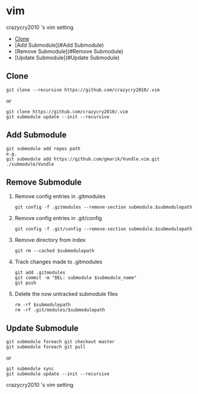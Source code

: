 vim
===

crazycry2010 's vim setting

- [Clone](#Clone)
- [Add Submodule](#Add Submodule)
- [Remove Submodule](#Remove Submodule)
- [Update Submodule](#Update Submodule)
 

Clone
-----

    git clone --recursive https://github.com/crazycry2010/.vim

or

    git clone https://github.com/crazycry2010/.vim
    git submodule update --init --recursive


Add Submodule
-------------

    git submodule add repos path
    e.g.
    git submodule add https://github.com/gmarik/Vundle.vim.git   ./submodule/Vundle


Remove Submodule
----------------

1. Remove config entries in .gitmodules

    ```vim
    git config -f .gitmodules --remove-section submodule.$submodulepath
    ```
 
2. Remove config entries in .git/config

    ```vim
    git config -f .git/config --remove-section submodule.$submodulepath
    ```

3. Remove directory from index

    ```vim
    git rm --cached $submodulepath
    ```

4. Track changes made to .gitmodules

    ```vim
    git add .gitmodules
    git commit -m "DEL: submodule $submodule_name"
    git push
    ```

5. Delete the now untracked submodule files

    ```vim
    rm -rf $submodulepath
    rm -rf .git/modules/$submodulepath
    ```


Update Submodule
----------------

    git submodule foreach git checkout master
    git submodule foreach git pull
 
 or
 
    git submodule sync
    git submodule update --init --recursive



crazycry2010 's vim setting
